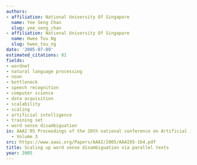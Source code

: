 ```yaml
---
authors:
- affiliation: National University Of Singapore
  name: Yee Seng Chan
  slug: yee_seng_chan
- affiliation: National University Of Singapore
  name: Hwee Tou Ng
  slug: hwee_tou_ng
date: '2005-07-09'
estimated_citations: 81
fields:
- wordnet
- natural language processing
- noun
- bottleneck
- speech recognition
- computer science
- data acquisition
- scalability
- scaling
- artificial intelligence
- training set
- word sense disambiguation
in: AAAI'05 Proceedings of the 20th national conference on Artificial intelligence
  - Volume 3
src: https://www.aaai.org/Papers/AAAI/2005/AAAI05-164.pdf
title: Scaling up word sense disambiguation via parallel texts
year: 2005
---
```

